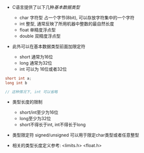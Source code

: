 + C语言提供了以下几种*基本数据类型*
    + char   字符型 占一个字节(8bit), 可以存放字符集中的一个字符
    + int    整型, 通常反映了所用机器中整数的最自然长度
    + float  单精度浮点型
    + double 双精度浮点型

+ 此外可以在基本数据类型前面加限定符
    + short 通常为16位
    + long  通常为32位
    + int   可以为 16位或者32位
```c
short int a;
long int b

// 这种情况下, int 可以省略
```

+ 类型长度的限制
    + short/int至少为16位
    + long至少为32位
    + short不得长于int, int不得长于long

+ 类型限定符 signed/unsigned 可以用于限定char类型或者任意整型

+ 相关的类型长度定义参考: <limits.h> <float.h>
